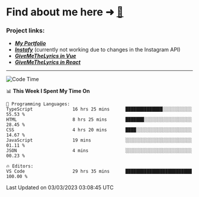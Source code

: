 # Find about me here ➜ [🧑](https://pauabella.dev)

### Project links:
- ***[My Portfolio](https://pauabella.dev)***
- ***[Instafy](https://instafy.me)*** (currently not working due to changes in the Instagram API)
- ***[GiveMeTheLyrics in Vue](https://lyrics.pauabella.dev)***
- ***[GiveMeTheLyrics in React](https://pauabella.dev/GiveMeTheLyrics)***

---
<!--START_SECTION:waka-->
![Code Time](http://img.shields.io/badge/Code%20Time-1%2C955%20hrs%2024%20mins-blue)

📊 **This Week I Spent My Time On** 

```text
💬 Programming Languages: 
TypeScript               16 hrs 25 mins      ██████████████░░░░░░░░░░░   55.53 % 
HTML                     8 hrs 25 mins       ███████░░░░░░░░░░░░░░░░░░   28.45 % 
CSS                      4 hrs 20 mins       ████░░░░░░░░░░░░░░░░░░░░░   14.67 % 
JavaScript               19 mins             ░░░░░░░░░░░░░░░░░░░░░░░░░   01.11 % 
JSON                     4 mins              ░░░░░░░░░░░░░░░░░░░░░░░░░   00.23 % 

🔥 Editors: 
VS Code                  29 hrs 35 mins      █████████████████████████   100.00 % 
```


 Last Updated on 03/03/2023 03:08:45 UTC
<!--END_SECTION:waka-->
